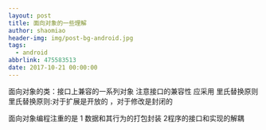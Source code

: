 ```yaml
---
layout: post
title: 面向对象的一些理解
author: shaomiao
header-img: img/post-bg-android.jpg
tags:
  - android
abbrlink: 475583513
date: 2017-10-21 00:00:00
---
```

面向对象的类：接口上兼容的一系列对象
注意接口的兼容性  应采用 里氏替换原则 
里氏替换原则:对于扩展是开放的 ，对于修改是封闭的

面向对象编程注重的是
1 数据和其行为的打包封装
2程序的接口和实现的解耦
